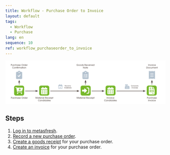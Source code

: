 ```yaml
---
title: Workflow - Purchase Order to Invoice
layout: default
tags:
  - Workflow
  - Purchase
lang: en
sequence: 10
ref: workflow_purchaseorder_to_invoice
---
```


<kbd><img src="assets/Workflow_Purchase_Order_to_Invoice_EN.png" alt="Fig.: Workflow - Purchase Order to Invoice"></kbd>

## Steps
1. [Log in to metasfresh](Login).
1. [Record a new purchase order](CreatePurchaseOrder).
1. [Create a goods receipt](CreateGoodsReceipt) for your purchase order.
1. [Create an invoice](CreatePurchaseInvoice) for your purchase order.
